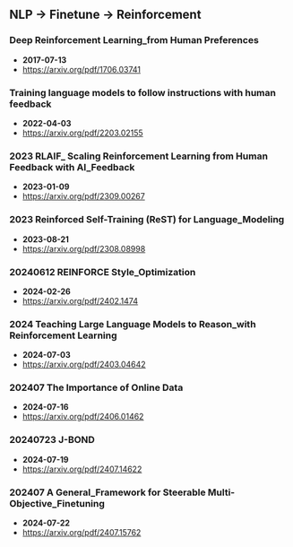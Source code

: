 ## NLP -> Finetune -> Reinforcement


### Deep Reinforcement Learning_from Human Preferences
- **2017-07-13**
- https://arxiv.org/pdf/1706.03741
### Training language models to follow instructions with human feedback
- **2022-04-03**
- https://arxiv.org/pdf/2203.02155
### 2023 RLAIF_ Scaling Reinforcement Learning from Human Feedback with AI_Feedback
- **2023-01-09**
- https://arxiv.org/pdf/2309.00267
### 2023 Reinforced Self-Training (ReST) for Language_Modeling
- **2023-08-21**
- https://arxiv.org/pdf/2308.08998
### 20240612 REINFORCE Style_Optimization
- **2024-02-26**
- https://arxiv.org/pdf/2402.1474
### 2024 Teaching Large Language Models to Reason_with Reinforcement Learning
- **2024-07-03**
- https://arxiv.org/pdf/2403.04642
### 202407 The Importance of Online Data
- **2024-07-16**
- https://arxiv.org/pdf/2406.01462
### 20240723 J-BOND
- **2024-07-19**
- https://arxiv.org/pdf/2407.14622
### 202407 A General_Framework for Steerable Multi-Objective_Finetuning
- **2024-07-22**
- https://arxiv.org/pdf/2407.15762
